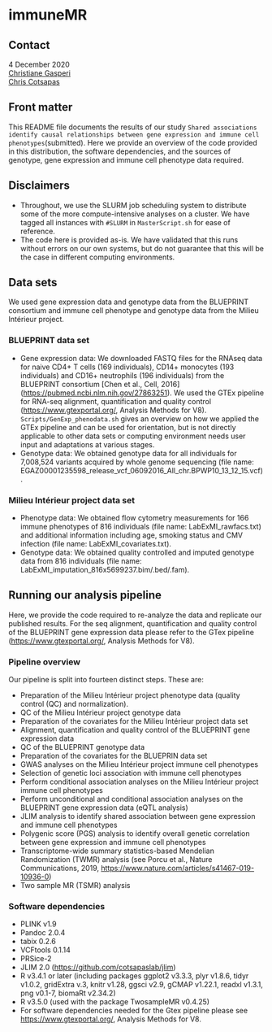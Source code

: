 # immuneMR

## Contact
4 December 2020 <br>
[Christiane Gasperi](mailto:c.gasperi@tum.de) <br>
[Chris Cotsapas](mailto:cotsapas@broadinstitute.org) <br>

## Front matter
This README file documents the results of our study `Shared associations identify causal relationships between gene expression and immune cell phenotypes`(submitted). Here we provide an overview of the code provided in this distribution, the software dependencies, and the sources of genotype, gene expression and immune cell phenotype data required.   

## Disclaimers
* Throughout, we use the SLURM job scheduling system to distribute some of the more compute-intensive analyses on a cluster. We have tagged all instances with `#SLURM` in `MasterScript.sh` for ease of reference.
* The code here is provided as-is. We have validated that this runs without errors on our own systems, but do not guarantee that this will be the case in different computing environments.

## Data sets
We used gene expression data and genotype data from the BLUEPRINT consortium and immune cell phenotype and genotype data from the Milieu Intérieur project. 

### BLUEPRINT data set
+ Gene expression data: We downloaded FASTQ files for the RNAseq data for naive CD4+ T cells (169 individuals), CD14+ monocytes (193 individuals) and CD16+ neutrophils (196 individuals) from the BLUEPRINT consortium [Chen et al., Cell, 2016] (https://pubmed.ncbi.nlm.nih.gov/27863251). We used the GTEx pipeline for RNA-seq alignment, quantification and quality control (https://www.gtexportal.org/, Analysis Methods for V8). `Scripts/GenExp_phenodata.sh` gives an overview on how we applied the GTEx pipeline and can be used for orientation, but is not directly applicable to other data sets or computing environment needs user input and adaptations at various stages.
+ Genotype data: We obtained genotype data for all individuals for 7,008,524 variants acquired by whole genome sequencing (file name: EGAZ00001235598_release_vcf_06092016_All_chr.BPWP10_13_12_15.vcf). 

### Milieu Intérieur project data set
+ Phenotype data: We obtained flow cytometry measurements for 166 immune phenotypes of 816 individuals (file name: LabExMI_rawfacs.txt) and additional information including age, smoking status and CMV infection (file name: LabExMI_covariates.txt).
+ Genotype data: We obtained quality controlled and imputed genotype data from 816 individuals (file name: LabExMI_imputation_816x5699237.bim/.bed/.fam).

## Running our analysis pipeline
Here, we provide the code required to re-analyze the data and replicate our published results. For the seq alignment, quantification and quality control of the BLUEPRINT gene expression data please refer to the GTex pipeline (https://www.gtexportal.org/, Analysis Methods for V8).

### Pipeline overview
Our pipeline is split into fourteen distinct steps. These are:

+ Preparation of the Milieu Intérieur project phenotype data (quality control (QC) and normalization). 
+ QC of the Milieu Intérieur project genotype data
+ Preparation of the covariates for the Milieu Intérieur project data set
+ Alignment, quantification and quality control of the BLUEPRINT gene expression data
+ QC of the BLUEPRINT genotype data
+ Preparation of the covariates for the BLUEPRIN data set
+ GWAS analyses on the Milieu Intérieur project immune cell phenotypes 
+ Selection of genetic loci association with immune cell phenotypes
+ Perform conditional association analyses on the Milieu Intérieur project immune cell phenotypes 
+ Perform unconditional and conditional association analyses on the BLUEPRINT gene expression data (eQTL analysis)
+ JLIM analysis to identify shared association between gene expression and immune cell phenotypes 
+ Polygenic score (PGS) analysis to identify overall genetic correlation between gene expression and immune cell phenotypes 
+ Transcriptome-wide summary statistics-based Mendelian Randomization (TWMR) analysis (see Porcu et al., Nature Communications, 2019, https://www.nature.com/articles/s41467-019-10936-0)
+ Two sample MR (TSMR) analysis

### Software dependencies
+ PLINK v1.9
+ Pandoc 2.0.4
+ tabix 0.2.6
+ VCFtools 0.1.14
+ PRSice-2
+ JLIM 2.0 (https://github.com/cotsapaslab/jlim)
+ R v3.4.1 or later (including packages ggplot2 v3.3.3, plyr v1.8.6, tidyr v1.0.2, gridExtra v.3, knitr v1.28, ggsci v2.9, gCMAP v1.22.1, readxl v1.3.1, png v0.1-7, biomaRt v2.34.2)
+ R v3.5.0 (used with the package TwosampleMR v0.4.25)
+ For software dependencies needed for the Gtex pipeline please see https://www.gtexportal.org/, Analysis Methods for V8.




